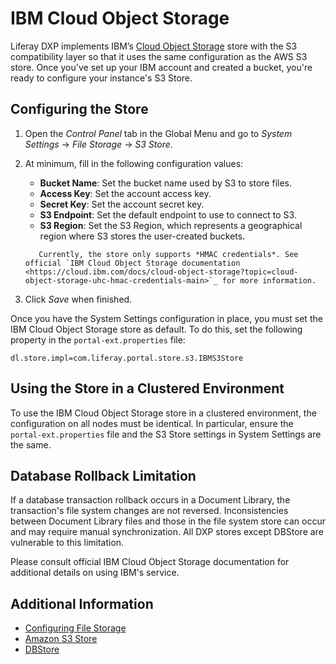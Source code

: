 # IBM Cloud Object Storage

Liferay DXP implements IBM’s [Cloud Object Storage](https://cloud.ibm.com/docs/cloud-object-storage?topic=cloud-object-storage-getting-started-cloud-object-storage) store with the S3 compatibility layer so that it uses the same configuration as the AWS S3 store. Once you've set up your IBM account and created a bucket, you're ready to configure your instance's S3 Store.

## Configuring the Store

1. Open the *Control Panel* tab in the Global Menu and go to *System Settings* &rarr; *File Storage* &rarr; *S3 Store*.

1. At minimum, fill in the following configuration values:

   * **Bucket Name**: Set the bucket name used by S3 to store files.
   * **Access Key**: Set the account access key.
   * **Secret Key**: Set the account secret key.
   * **S3 Endpoint**: Set the default endpoint to use to connect to S3.
   * **S3 Region**: Set the S3 Region, which represents a geographical region where S3 stores the user-created buckets.

   ```important::
      Currently, the store only supports *HMAC credentials*. See official `IBM Cloud Object Storage documentation <https://cloud.ibm.com/docs/cloud-object-storage?topic=cloud-object-storage-uhc-hmac-credentials-main>`_ for more information.
   ```

1. Click *Save* when finished.

Once you have the System Settings configuration in place, you must set the IBM Cloud Object Storage store as default. To do this, set the following property in the `portal-ext.properties` file:

```properties
dl.store.impl=com.liferay.portal.store.s3.IBMS3Store
```

## Using the Store in a Clustered Environment

To use the IBM Cloud Object Storage store in a clustered environment, the configuration on all nodes must be identical. In particular, ensure the `portal-ext.properties` file and the S3 Store settings in System Settings are the same.

## Database Rollback Limitation

If a database transaction rollback occurs in a Document Library, the transaction's file system changes are not reversed. Inconsistencies between Document Library files and those in the file system store can occur and may require manual synchronization. All DXP stores except DBStore are vulnerable to this limitation.

Please consult official IBM Cloud Object Storage documentation for additional details on using IBM's service.

## Additional Information

* [Configuring File Storage](../configuring-file-storage.md)
* [Amazon S3 Store](./amazon-s3-store.md)
* [DBStore](./dbstore.md)
